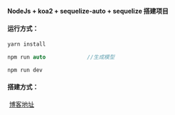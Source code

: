 #### NodeJs + koa2 + sequelize-auto + sequelize 搭建项目

#### 运行方式：

```c
yarn install

npm run auto             //生成模型

npm run dev
```



#### 搭建方式：

​	[博客地址](https://www.cnblogs.com/huoan/p/10672417.html)